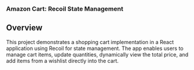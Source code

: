 ### Amazon Cart: Recoil State Management

## Overview

This project demonstrates a shopping cart implementation in a React application using Recoil for state management. The app enables users to manage cart items, update quantities, dynamically view the total price, and add items from a wishlist directly into the cart.
